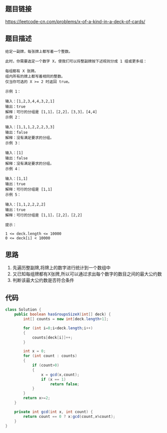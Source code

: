 ## 题目链接

https://leetcode-cn.com/problems/x-of-a-kind-in-a-deck-of-cards/

## 题目描述

```
给定一副牌，每张牌上都写着一个整数。

此时，你需要选定一个数字 X，使我们可以将整副牌按下述规则分成 1 组或更多组：

每组都有 X 张牌。
组内所有的牌上都写着相同的整数。
仅当你可选的 X >= 2 时返回 true。

示例 1：

输入：[1,2,3,4,4,3,2,1]
输出：true
解释：可行的分组是 [1,1]，[2,2]，[3,3]，[4,4]
示例 2：

输入：[1,1,1,2,2,2,3,3]
输出：false
解释：没有满足要求的分组。
示例 3：

输入：[1]
输出：false
解释：没有满足要求的分组。
示例 4：

输入：[1,1]
输出：true
解释：可行的分组是 [1,1]
示例 5：

输入：[1,1,2,2,2,2]
输出：true
解释：可行的分组是 [1,1]，[2,2]，[2,2]

提示：

1 <= deck.length <= 10000
0 <= deck[i] < 10000
```

## 思路

1. 先遍历整副牌,将牌上的数字进行统计到一个数组中
2. 又已知每组牌都有X张牌,所以可以通过求出每个数字的数目之间的最大公约数
3. 判断该最大公约数是否符合条件

## 代码

```java
class Solution {
    public boolean hasGroupsSizeX(int[] deck) {
        int[] counts = new int[deck.length+1];

        for (int i=0;i<deck.length;i++)
        {
            counts[deck[i]]++;
        }

        int x = 0;
        for (int count : counts)
        {
            if (count>0)
            {
                x = gcd(x,count);
                if (x == 1)
                    return false;
            }
        }
        return x>=2;
    }

    private int gcd(int x, int count) {
        return count == 0 ? x:gcd(count,x%count);
    }
}
```

